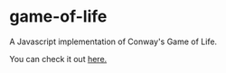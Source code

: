 # game-of-life

A Javascript implementation of Conway's Game of Life.

You can check it out [here.](https://game-of-life.diogocarlos.pt/)
